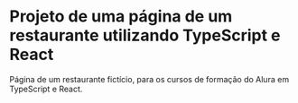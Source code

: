 # Projeto de uma página de um restaurante utilizando TypeScript e React

Página de um restaurante fictício, para os cursos de formação
do Alura em TypeScript e React.
